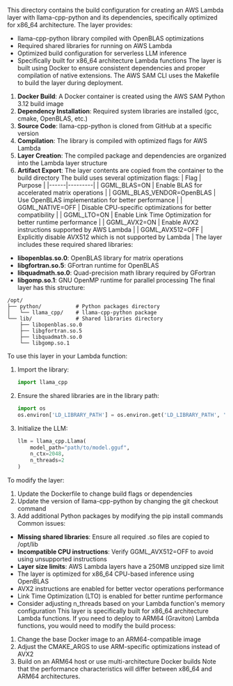This directory contains the build configuration for creating an AWS Lambda layer with llama-cpp-python and its dependencies, specifically optimized for x86_64 architecture.
The layer provides:
- llama-cpp-python library compiled with OpenBLAS optimizations
- Required shared libraries for running on AWS Lambda
- Optimized build configuration for serverless LLM inference
- Specifically built for x86_64 architecture Lambda functions
The layer is built using Docker to ensure consistent dependencies and proper compilation of native extensions. The AWS SAM CLI uses the Makefile to build the layer during deployment.
1. **Docker Build**: A Docker container is created using the AWS SAM Python 3.12 build image
2. **Dependency Installation**: Required system libraries are installed (gcc, cmake, OpenBLAS, etc.)
3. **Source Code**: llama-cpp-python is cloned from GitHub at a specific version
4. **Compilation**: The library is compiled with optimized flags for AWS Lambda
5. **Layer Creation**: The compiled package and dependencies are organized into the Lambda layer structure
6. **Artifact Export**: The layer contents are copied from the container to the build directory
The build uses several optimization flags:
| Flag | Purpose |
|------|---------|
| GGML_BLAS=ON | Enable BLAS for accelerated matrix operations |
| GGML_BLAS_VENDOR=OpenBLAS | Use OpenBLAS implementation for better performance |
| GGML_NATIVE=OFF | Disable CPU-specific optimizations for better compatibility |
| GGML_LTO=ON | Enable Link Time Optimization for better runtime performance |
| GGML_AVX2=ON | Enable AVX2 instructions supported by AWS Lambda |
| GGML_AVX512=OFF | Explicitly disable AVX512 which is not supported by Lambda |
The layer includes these required shared libraries:
- **libopenblas.so.0**: OpenBLAS library for matrix operations
- **libgfortran.so.5**: GFortran runtime for OpenBLAS
- **libquadmath.so.0**: Quad-precision math library required by GFortran
- **libgomp.so.1**: GNU OpenMP runtime for parallel processing
The final layer has this structure:
```
/opt/
├── python/           # Python packages directory
│   └── llama_cpp/    # llama-cpp-python package
└── lib/              # Shared libraries directory
    ├── libopenblas.so.0
    ├── libgfortran.so.5
    ├── libquadmath.so.0
    └── libgomp.so.1
```
To use this layer in your Lambda function:
1. Import the library:
   ```python
   import llama_cpp
   ```
2. Ensure the shared libraries are in the library path:
   ```python
   import os
   os.environ['LD_LIBRARY_PATH'] = os.environ.get('LD_LIBRARY_PATH', '') + ':/opt/lib'
   ```
3. Initialize the LLM:
   ```python
   llm = llama_cpp.Llama(
       model_path="path/to/model.gguf",
       n_ctx=2048,
       n_threads=2
   )
   ```
To modify the layer:
1. Update the Dockerfile to change build flags or dependencies
2. Update the version of llama-cpp-python by changing the git checkout command
3. Add additional Python packages by modifying the pip install commands
Common issues:
- **Missing shared libraries**: Ensure all required .so files are copied to /opt/lib
- **Incompatible CPU instructions**: Verify GGML_AVX512=OFF to avoid using unsupported instructions
- **Layer size limits**: AWS Lambda layers have a 250MB unzipped size limit
- The layer is optimized for x86_64 CPU-based inference using OpenBLAS
- AVX2 instructions are enabled for better vector operations performance
- Link Time Optimization (LTO) is enabled for better runtime performance
- Consider adjusting n_threads based on your Lambda function's memory configuration
This layer is specifically built for x86_64 architecture Lambda functions. If you need to deploy to ARM64 (Graviton) Lambda functions, you would need to modify the build process:
1. Change the base Docker image to an ARM64-compatible image
2. Adjust the CMAKE_ARGS to use ARM-specific optimizations instead of AVX2
3. Build on an ARM64 host or use multi-architecture Docker builds
Note that the performance characteristics will differ between x86_64 and ARM64 architectures.